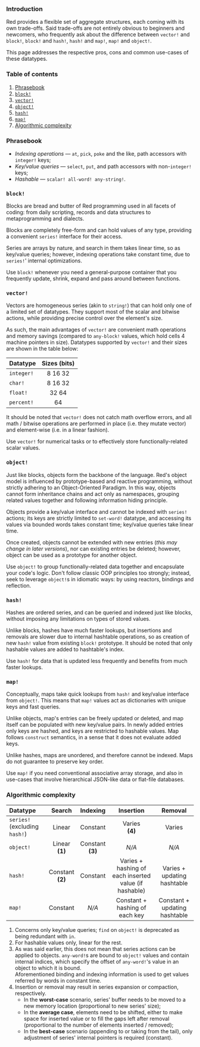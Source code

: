 ### Introduction

Red provides a flexible set of aggregate structures, each coming with its own trade-offs. Said trade-offs are not entirely obvious to beginners and newcomers, who frequently ask about the difference between `vector!` and `block!`, `block!` and `hash!`, `hash!` and `map!`, `map!` and `object!`.

This page addresses the respective pros, cons and common use-cases of these datatypes.

### Table of contents

1. [Phrasebook](#phrasebook)
1. [`block!`](#block)
1. [`vector!`](#vector)
1. [`object!`](#object)
1. [`hash!`](#hash)
1. [`map!`](#map)
1. [Algorithmic complexity](#algorithmic-complexity)

### Phrasebook

- *Indexing operations* — `at`, `pick`, `poke` and the like, path accessors with `integer!` keys;
- *Key/value queries* — `select`, `put`, and path accessors with non-`integer!` keys;
- *Hashable* — `scalar! all-word! any-string!`.

### `block!`

Blocks are bread and butter of Red programming used in all facets of coding: from daily scripting, records and data structures to metaprogramming and dialects.

Blocks are completely free-form and can hold values of any type, providing a convenient `series!` interface for their access.

Series are arrays by nature, and search in them takes linear time, so as key/value queries; however, indexing operations take constant time, due to `series!`' internal optimizations.

Use `block!` whenever you need a general-purpose container that you frequently update, shrink, expand and pass around between functions.

### `vector!`

Vectors are homogeneous series (akin to `string!`) that can hold only one of a limited set of datatypes. They support most of the scalar and bitwise actions, while providing precise control over the element's size.

As such, the main advantages of `vector!` are convenient math operations and memory savings (compared to `any-block!` values, which hold cells 4 machine pointers in size). Datatypes supported by `vector!` and their sizes are shown in the table below:

| Datatype   | Sizes (bits) |
|:-----------|:------------:|
| `integer!` | 8 16 32      |
| `char!`    | 8 16 32      |
| `float!`   | 32 64        |
| `percent!` | 64           |

It should be noted that `vector!` does not catch math overflow errors, and all math / bitwise operations are performed in place (i.e. they mutate vector) and element-wise (i.e. in a linear fashion).

Use `vector!` for numerical tasks or to effectively store functionally-related scalar values.

### `object!`

Just like blocks, objects form the backbone of the language. Red's object model is influenced by prototype-based and reactive programming, without strictly adhering to an Object-Oriented Paradigm. In this way, objects cannot form inheritance chains and act only as namespaces, grouping related values together and following information hiding principle.

Objects provide a key/value interface and cannot be indexed with `series!` actions; its keys are strictly limited to `set-word!` datatype, and accessing its values via bounded words takes constant time; key/value queries take linear time.

Once created, objects cannot be extended with new entries (*this may change in later versions*), nor can existing entries be deleted; however, object can be used as a prototype for another object.

Use `object!` to group functionally-related data together and encapsulate your code's logic. Don't follow classic OOP principles too strongly; instead, seek to leverage `object!`s in idiomatic ways: by using reactors, bindings and reflection.

### `hash!`

Hashes are ordered series, and can be queried and indexed just like blocks, without imposing any limitations on types of stored values.

Unlike blocks, hashes have much faster lookups, but insertions and removals are slower due to internal hashtable operations, so as creation of new `hash!` value from existing `block!` prototype. It should be noted that only hashable values are added to hashtable's index.

Use `hash!` for data that is updated less frequently and benefits from much faster lookups.

### `map!`

Conceptually, maps take quick lookups from `hash!` and key/value interface from `object!`. This means that `map!` values act as dictionaries with unique keys and fast queries.

Unlike objects, map's entries can be freely updated or deleted, and map itself can be populated with new key/value pairs. In newly added entries only keys are hashed, and keys are restricted to hashable values. Map follows `construct` semantics, in a sense that it does not evaluate added keys.

Unlike hashes, maps are unordered, and therefore cannot be indexed. Maps do not guarantee to preserve key order.

Use `map!` if you need conventional associative array storage, and also in use-cases that involve hierarchical JSON-like data or flat-file databases.

### Algorithmic complexity

| Datatype | Search | Indexing | Insertion | Removal |
|:-|:-:|:-:|:-:|:-:|
| `series!` (excluding `hash!`) | Linear | Constant | Varies <br> **(4)** | Varies  |
| `object!` | Linear <br> **(1)** | Constant <br> **(3)** | _N/A_ | _N/A_ |
| `hash!` | Constant <br> **(2)** | Constant | Varies + hashing of each inserted value (if hashable) | Varies + updating hashtable |
| `map!` | Constant | _N/A_ | Constant + hashing of each key | Constant + updating hashtable |

1. Concerns only key/value queries; `find` on `object!` is deprecated as being redundant with `in`.
1. For hashable values only, linear for the rest.
1. As was said earlier, this does not mean that series actions can be applied to objects. `any-word!`s are bound to `object!` values and contain internal indices, which specify the offset of `any-word!`'s value in an object to which it is bound. <br> Aforementioned binding and indexing information is used to get values referred by words in constant time.
1. Insertion or removal may result in series expansion or compaction, respectively.
    - In the **worst-case** scenario, series' buffer needs to be moved to a new memory location (proportional to new series' size);
    - In the **average case**, elements need to be shifted, either to make space for inserted value or to fill the gaps left after removal (proportional to the number of elements inserted / removed);
    - In the **best-case** scenario (appending to or taking from the tail), only adjustment of series' internal pointers is required (constant).